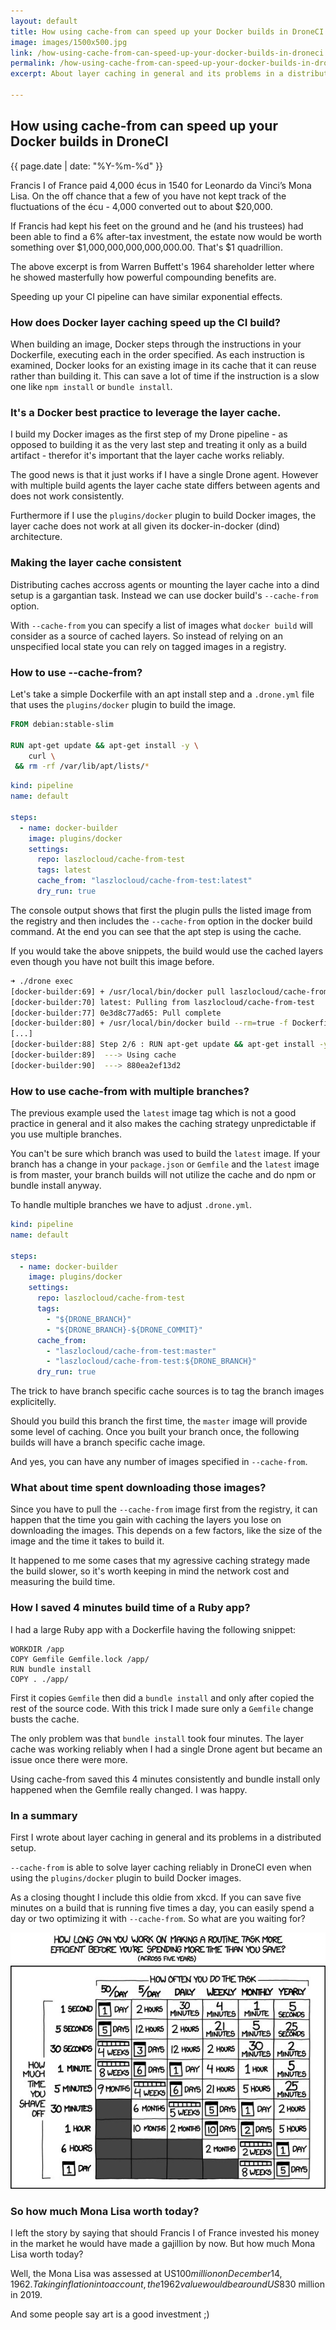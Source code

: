```yaml
---
layout: default
title: How using cache-from can speed up your Docker builds in DroneCI
image: images/1500x500.jpg
link: /how-using-cache-from-can-speed-up-your-docker-builds-in-droneci
permalink: /how-using-cache-from-can-speed-up-your-docker-builds-in-droneci
excerpt: About layer caching in general and its problems in a distributed setup. And how --cache-from is able to solve it reliably in DroneCI even when using the plugins/docker plugin to build Docker images.

--- 
```


## How using cache-from can speed up your Docker builds in DroneCI
{{ page.date | date: "%Y-%m-%d" }}

Francis I of France paid 4,000 écus in 1540 for Leonardo da Vinci’s Mona Lisa. On the off chance that a few of you have not kept track of the fluctuations of the écu - 4,000 converted out to about $20,000. 

If Francis had kept his feet on the ground and he (and his trustees) had been able to find a 6% after-tax investment, the estate now would be worth something over $1,000,000,000,000,000.00. That's $1 quadrillion.

The above excerpt is from Warren Buffett's 1964 shareholder letter where he showed masterfully how powerful compounding benefits are.

Speeding up your CI pipeline can have similar exponential effects.

### How does Docker layer caching speed up the CI build?

When building an image, Docker steps through the instructions in your Dockerfile, executing each in the order specified. As each instruction is examined, Docker looks for an existing image in its cache that it can reuse rather than building it. This can save a lot of time if the instruction is a slow one like `npm install` or `bundle install`.

### It's a Docker best practice to leverage the layer cache. 

I build my Docker images as the first step of my Drone pipeline - as opposed to building it as the very last step and treating it only as a build artifact - therefor it's important that the layer cache works reliably.

The good news is that it just works if I have a single Drone agent. However with multiple build agents the layer cache state differs between agents and does not work consistently.

Furthermore if I use the `plugins/docker` plugin to build Docker images, the layer cache does not work at all given its docker-in-docker (dind) architecture.

### Making the layer cache consistent
Distributing caches accross agents or mounting the layer cache into a dind setup is a gargantian task. Instead we can use docker build's `--cache-from` option.

With `--cache-from` you can specify a list of images what `docker build` will consider as a source of cached layers. So instead of relying on an unspecified local state you can rely on tagged images in a registry.

### How to use --cache-from?

Let's take a simple Dockerfile with an apt install step and a `.drone.yml` file that uses the `plugins/docker` plugin to build the image.

```dockerfile
FROM debian:stable-slim

RUN apt-get update && apt-get install -y \
    curl \
 && rm -rf /var/lib/apt/lists/*
```

```yaml
kind: pipeline
name: default

steps:
  - name: docker-builder
    image: plugins/docker
    settings:
      repo: laszlocloud/cache-from-test
      tags: latest
      cache_from: "laszlocloud/cache-from-test:latest"
      dry_run: true
```

The console output shows that first the plugin pulls the listed image from the registry and then includes the `--cache-from` option in the docker build command. At the end you can see that the apt step is using the cache.

If you would take the above snippets, the build would use the cached layers even though you have not built this image before.


```bash
➜ ./drone exec
[docker-builder:69] + /usr/local/bin/docker pull laszlocloud/cache-from-test:latest
[docker-builder:70] latest: Pulling from laszlocloud/cache-from-test
[docker-builder:77] 0e3d8c77ad65: Pull complete
[docker-builder:80] + /usr/local/bin/docker build --rm=true -f Dockerfile -t 00000000 . --pull=true --cache-from laszlocloud/cache-from-test:latest --label org.label-schema.schema-version=1.0 --label org.label-schema.build-date=2019-02-17T14:23:07Z --label org.label-schema.vcs-ref=00000000 --label org.label-schema.vcs-url=
[...]
[docker-builder:88] Step 2/6 : RUN apt-get update && apt-get install -y     curl  && rm -rf /var/lib/apt/lists/*
[docker-builder:89]  ---> Using cache
[docker-builder:90]  ---> 880ea2ef13d2
```

### How to use cache-from with multiple branches?

The previous example used the `latest` image tag which is not a good practice in general and it also makes the caching strategy unpredictable if you use multiple branches.

You can't be sure which branch was used to build the `latest` image. If your branch has a change in your `package.json` or `Gemfile` and the `latest` image is from master, your branch builds will not utilize the cache and do npm or bundle install anyway.

To handle multiple branches we have to adjust `.drone.yml`.
```yaml
kind: pipeline
name: default

steps:
  - name: docker-builder
    image: plugins/docker
    settings:
      repo: laszlocloud/cache-from-test
      tags: 
        - "${DRONE_BRANCH}"
        - "${DRONE_BRANCH}-${DRONE_COMMIT}"
      cache_from:
        - "laszlocloud/cache-from-test:master"
        - "laszlocloud/cache-from-test:${DRONE_BRANCH}"
      dry_run: true
```

The trick to have branch specific cache sources is to tag the branch images explicitelly.

Should you build this branch the first time, the `master` image will provide some level of caching. Once you built your branch once, the following builds will have a branch specific cache image.

And yes, you can have any number of images specified in `--cache-from`.

### What about time spent downloading those images?

Since you have to pull the `--cache-from` image first from the registry, it can happen that the time you gain with caching the layers you lose on downloading the images. This depends on a few factors, like the size of the image and the time it takes to build it.

It happened to me some cases that my agressive caching strategy made the build slower, so it's worth keeping in mind the network cost and measuring the build time.


### How I saved 4 minutes build time of a Ruby app?

I had a large Ruby app with a Dockerfile having the following snippet: 

```
WORKDIR /app
COPY Gemfile Gemfile.lock /app/
RUN bundle install
COPY . ./app/
```

First it copies `Gemfile` then did a `bundle install` and only after copied the rest of the source code. With this trick I made sure only a `Gemfile` change busts the cache.


The only problem was that `bundle install` took four minutes. The layer cache was working reliably when I had a single Drone agent but became an issue once there were more.

Using cache-from saved this 4 minutes consistently and bundle install only happened when the Gemfile really changed. I was happy.

### In a summary

First I wrote about layer caching in general and its problems in a distributed setup.

`--cache-from` is able to solve layer caching reliably in DroneCI even when using the `plugins/docker` plugin to build Docker images.

As a closing thought I include this oldie from xkcd. If you can save five minutes on a build that is running five times a day, you can easily spend a day or two optimizing it with `--cache-from`. So what are you waiting for?

![Effort roi](images/times.jpg)

### So how much Mona Lisa worth today?

I left the story by saying that should Francis I of France invested his money in the market he would have made a gajillion by now. But how much Mona Lisa worth today?

Well, the Mona Lisa was assessed at US$100 million on December 14, 1962. Taking inflation into account, the 1962 value would be around US$830 million in 2019.

And some people say art is a good investment ;)
